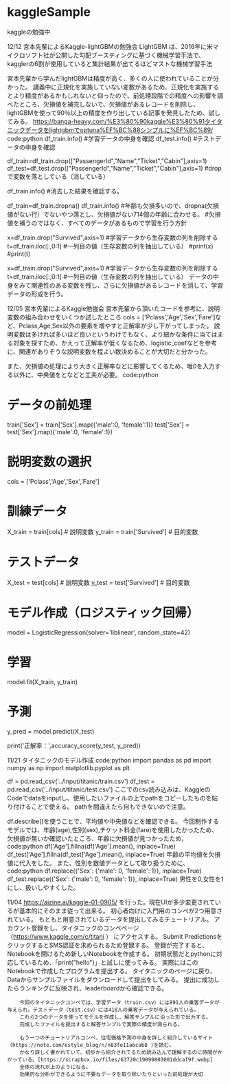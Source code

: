 # kaggleSample

kaggleの勉強中

12/12
宮本先輩によるKaggle-lightGBMの勉強会
LightGBM は、2016年に米マイクロソフト社が公開した勾配ブースティングに基づく機械学習手法で、kagglerの6割が使用していると集計結果が出てるほどマストな機械学習手法

宮本先輩から学んだlightGBMは精度が高く、多くの人に使われていることが分かった。
講義中に正規化を実施していない変数があるため、正規化を実施するとより精度があるかもしれないと仰ったので、前処理段階での精度への影響を調べたところ、欠損値を補完しないで、欠損値があるレコードを削除し、lightGBMを使って90％以上の精度を作り出している記事を発見したため、試してみる。
https://banga-heavy.com/%E3%80%90kaggle%E3%80%91タイタニックデータをlightgbmでoptuna%EF%BC%88シンプルに%EF%BC%89/
code:python
 df_train.info() #学習データの中身を確認
 df_test.info() #テストデータの中身を確認
 
 df_train=df_train.drop(["PassengerId","Name","Ticket","Cabin"],axis=1)
 df_test=df_test.drop(["PassengerId","Name","Ticket","Cabin"],axis=1)
 #dropで変数を落としている（消している）
 
 df_train.info() #消去した結果を確認する。
 
 df_train=df_train.dropna()
 df_train.info()
 #年齢も欠損多いので、dropna(欠損値がない行）でないやつ落とし、欠損値がない714個の年齢に合わせる。
 #欠損値を補うのではなく、すべてのデータがあるもので学習を行う方針
 
 x=df_train.drop("Survived",axis=1) #学習データから生存変数の列を削除する
 t=df_train.iloc[:,0:1] #一列目の値（生存変数の列を抽出している）
 #print(x)
 #print(t)
 
 x=df_train.drop("Survived",axis=1) #学習データから生存変数の列を削除する
 t=df_train.iloc[:,0:1] #一列目の値（生存変数の列を抽出している）
データの中身をみて関連性のある変数を残し、さらに欠損値があるレコードを消して、学習データの形成を行う。




12/05
宮本先輩によるKaggle勉強会
宮本先輩から頂いたコードを参考に、説明変数の組み合わせをいくつか試したところ
cols = ['Pclass','Age','Sex','Fare']など、Pclass,Age,Sex以外の要素を増やすと正解率が少し下がってしまった。
説明変数は多ければ多いほど良いというわけでもなく、より細かな条件に当てはまる対象を探すため、かえって正解率が低くなるため、logistic_coefなどを参考に、関連がありそうな説明変数を程よい数決めることが大切だと分かった。

また、欠損値の処理により大きく正解率などに影響してくるため、唯0を入力する以外に、中央値をとなどと工夫が必要。
code:python
 # データの前処理
 train['Sex'] = train['Sex'].map({'male':0, 'female':1})
 test['Sex'] = test['Sex'].map({'male':0, 'female':1})
 
 # 説明変数の選択
 cols = ['Pclass','Age','Sex','Fare']
 
 # 訓練データ
 X_train = train[cols] # 説明変数
 y_train = train['Survived'] # 目的変数
 
 # テストデータ
 X_test = test[cols] # 説明変数
 y_test = test['Survived'] # 目的変数
 
 # モデル作成（ロジスティック回帰）
 model = LogisticRegression(solver='liblinear', random_state=42)
 
 # 学習
 model.fit(X_train, y_train)
 # 予測
 y_pred = model.predict(X_test)
 
 print('正解率：',accuracy_score(y_test, y_pred))

11/21
タイタニックのモデル作成
code:python
 import pandas as pd
 import numpy as np
 import matplotlib.pyplot as plt
 
 df = pd.read_csv('../input/titanic/train.csv')
 df_test = pd.read_csv('../input/titanic/test.csv')
ここでのcsv読み込みは、KaggleのCodeでdataをinputし、使用したいファイルの上でpathをコピーしたものを貼り付けることで使える。
pathを間違えたら何もできないので注意。

df.describe()を使うことで、平均値や中央値などを確認できる。
今回制作するモデルでは、年齢(age),性別(sex),チケット料金(fare)を使用したかったため、欠損値が無いか確認いたところ、年齢に欠損値が見つかったため，
code:python
 df['Age'].fillna(df['Age'].mean(), inplace=True)
 df_test['Age'].fillna(df_test['Age'].mean(), inplace=True)
年齢の平均値を欠損値に代入をした。
また、性別を数値データとして取り扱うために、
code:python
 df.replace({'Sex': {'male': 0, 'female': 1}}, inplace=True)
 df_test.replace({'Sex': {'male': 0, 'female': 1}}, inplace=True)
男性を0,女性を1にし、扱いしやすくした。



11/04
	https://aizine.ai/kaggle-01-0905/ を行った。現在UIが多少変更されているが基本的にそのまま従って出来る。
		初心者向けに入門用のコンペが2つ用意されている。
		もともと用意されているデータを提出してみるチュートリアル。
		アカウント登録をし、タイタニックのコンペページ（https://www.kaggle.com/c/titani ）	にアクセスする。
		Submit PredictionsをクリックするとSMS認証を求められるため登録する。
		登録が完了すると、Notebookを開けるため新しいNotebookを作成する。
		初期状態だとpythonに対応しているため、「print("hello")」と試しに使ってみる。
			実際にはこのNotebookで作成したプログラムを提出する。
		タイタニックのページに戻り、Dataからサンプルファイルをダウンロードして提出をしてみる。
		提出に成功したらランキングに反映され、leaderboardから確認できる。

		今回のタイタニックコンペでは、学習データ（train.csv）には891人の乗客データが与えられ，テストデータ（test.csv）には418人の乗客データが与えられている。
		これら2つのデータを使ってモデルを作成し、解答サンプルに沿った形で出力する。
		完成したファイルを提出すると解答サンプルで実際の精度が測られる。

		もう一つのチュートリアルコンペ、住宅価格予測の中身を詳しく紹介しているサイト（https://note.com/estyle_blog/n/n83fe11a6ca68 )を読む。
		かなり詳しく書かれていて、初歩から紹介されてるため読み込んで理解するのに時間がかかっている。[https://scrapbox.io/files/63720c19099803001ddcaf9f.webp]
		全体の流れが上のようになる。
		効果的な分析ができるように不要なデータを取り除いたりといった前処理が大切
